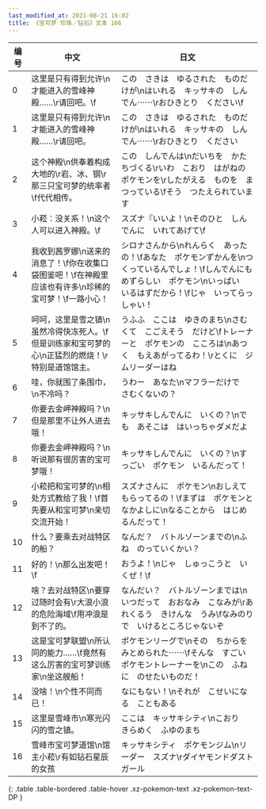 ```yaml
---
last_modified_at: 2021-08-21 16:02
title: 《宝可梦 珍珠／钻石》文本 166
---
```

| 编号 | 中文 | 日文 |
| ---- | ---- | ---- |
| 0 | 这里是只有得到允许\n才能进入的雪峰神殿……\r请回吧。\f | この　さきは　ゆるされた　ものだけが\nはいれる　キッサキの　しんでん⋯⋯\rおひきとり　ください\f |
| 1 | 这里是只有得到允许\n才能进入的雪峰神殿……\r请回吧。 | この　さきは　ゆるされた　ものだけが\nはいれる　キッサキの　しんでん⋯⋯\rおひきとり　ください |
| 2 | 这个神殿\n供奉着构成大地的\r岩、冰、钢\r那三只宝可梦的统率者\f代代相传。 | この　しんでんは\nだいちを　かたちづくる\rいわ　こおり　はがねの　ポケモンを\rしたがえる　ものを　まつっている\fそう　つたえられています |
| 3 | 小菘：没关系！\n这个人可以进入神殿。\f | スズナ『いいよ！\nそのひと　しんでんに　いれてあげて\f |
| 4 | 我收到茜罗娜\n送来的消息了！\f你在收集口袋图鉴吧！\f在神殿里应该也有许多\n珍稀的宝可梦！\f一路小心！ | シロナさんから\nれんらく　あったの！\fあなた　ポケモンずかんを\nつくっているんでしょ！\fしんでんにも　めずらしい　ポケモン\nいっぱい　いるはずだから！\fじゃ　いってらっしゃい！ |
| 5 | 呵呵，这里是雪之镇\n虽然冷得快冻死人。\f但是训练家和宝可梦的心\n正猛烈的燃烧！\r特别是道馆馆主。 | うふふ　ここは　ゆきのまち\nさむくて　こごえそう　だけど\fトレーナーと　ポケモンの　こころは\nあつく　もえあがってるわ！\rとくに　ジムリーダーはね |
| 6 | 哇，你就围了条围巾，\n不冷吗？ | うわー　あなた\nマフラーだけで　さむくないの？ |
| 7 | 你要去金岬神殿吗？\n但是那里不让外人进去哦！ | キッサキしんでんに　いくの？\nでも　あそこは　はいっちゃダメだよ |
| 8 | 你要去金岬神殿吗？\n听说那有很厉害的宝可梦哦！ | キッサキしんでんに　いくの？\nすっごい　ポケモン　いるんだって！ |
| 9 | 小菘把和宝可梦的\n相处方式教给了我！\f首先要从和宝可梦\n亲切交流开始！ | スズナさんに　ポケモン\nおしえて　もらってるの！\fまずは　ポケモンと　なかよしに\nなることから　はじめるんだって！ |
| 10 | 什么？要乘去对战特区的船？ | なんだ？　バトルゾーンまでの\nふね　のっていくかい？ |
| 11 | 好的！\n那么出发吧！\f | おうよ！\nじゃ　しゅっこうと　いくぜ！\f |
| 12 | 啥？去对战特区\n要穿过随时会有\r大浪小浪的危险海域\f用冲浪是到不了的。 | なんだい？　バトルゾーンまでは\nいつだって　おおなみ　こなみが\rあれくるう　きけんな　うみ\fなみのりで　いけるところじゃないぞ |
| 13 | 这是宝可梦联盟\n所认同的能力……\f竟然有这么厉害的宝可梦训练家\n坐这艘船！ | ポケモンリーグで\nその　ちからを　みとめられた⋯⋯\fそんな　すごい　ポケモントレーナーを\nこの　ふねに　のせたいものだ！ |
| 14 | 没啥！\n个性不同而已！ | なにもない！\nそれが　こせいになる　こともある |
| 15 | 这里是雪峰市\n寒光闪闪的雪之镇。 | ここは　キッサキシティ\nこおり　きらめく　ふゆのまち |
| 16 | 雪峰市宝可梦道馆\n馆主小菘\r有如钻石星辰的女孩 | キッサキシティ　ポケモンジム\nリーダー　スズナ\rダイヤモンドダスト　ガール |
{: .table .table-bordered .table-hover .xz-pokemon-text .xz-pokemon-text-DP }